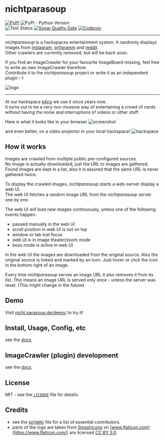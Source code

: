 # nichtparasoup

[![PyPI](https://img.shields.io/pypi/v/nichtparasoup)](https://pypi.org/project/nichtparasoup/)
![PyPI - Python Version](https://img.shields.io/pypi/pyversions/nichtparasoup)  
![Test Status](https://img.shields.io/github/workflow/status/k4cg/nichtparasoup/Test/master)
[![Sonar Quality Gate](https://img.shields.io/sonar/quality_gate/nichtparasoup?server=https%3A%2F%2Fsonarcloud.io)](https://sonarcloud.io/dashboard?id=nichtparasoup)
[![Codecov](https://img.shields.io/codecov/c/github/k4cg/nichtparasoup)](https://codecov.io/gh/k4cg/nichtparasoup/branch/master)  


----


_nichtparasoup_ is a hackspaces entertainment system.
It randomly displays images from
[instagram](https://instagram.com),
[pr0gramm](https://pr0gramm.com) and
[reddit](https://reddit.com).  
Other crawlers are currently removed, but will be back soon.

If you find an ImageCrawler for your favourite ImageBoard missing, feel free to write an own ImageCrawler therefore.  
Contribute it to the _nichtparasoup_ project or write it as an independent plugin :-)


![logo](https://raw.githubusercontent.com/k4cg/nichtparasoup/master/images/logo.png)


---


At our hackspace [k4cg](https://k4cg.org) we use it since years now.  
It turns out to be a very non-invasive way of entertaining a crowd of nerds 
without having the noise and interruptions of videos or other stuff.

Here is what it looks like in your browser
![screenshot](https://raw.githubusercontent.com/k4cg/nichtparasoup/master/images/screenshot.png)

and even better, on a video projector in your local hackspace!
![hackspace](https://raw.githubusercontent.com/k4cg/nichtparasoup/master/images/hackspace.jpg)


## How it works

Images are crawled from multiple public pre-configured sources.  
No image is actually downloaded, just the URL to images are gathered. Found images are kept in a list, also it is
assured that the same URL is never gathered twice.

To display the crawled images, _nichtparasoup_ starts a web-server display a web UI.  
The web UI fetches a random image URL from the _nichtparasoup_ server one by one. 

The web UI will load new images continuously, unless one of the following events happen:
* paused manually in the web UI
* scroll position in web UI is not on top
* window or tab lost focus
* web UI is in image theater/zoom mode
* boss mode is active in web UI

In the web UI the images are downloaded from the original source. Also the original source is linked and marked by
an icon. Just hover or click the icon in the bottom right of an image.

Every time _nichtparasoup_ serves an image URL it also removes it from its list. This means an image URL is served
only once - unless the server was reset. (This might change in the future)


## Demo

Visit [nicht.parasoup.de/demo/](http://nicht.parasoup.de/demo/) to try it!


## Install, Usage, Config, etc 

see the [docs](https://github.com/k4cg/nichtparasoup/tree/master/docs).


## ImageCrawler (plugin) development

see the [docs](https://github.com/k4cg/nichtparasoup/tree/master/docs/plugin-development).


## License

MIT - see the [`LICENSE`](https://github.com/k4cg/nichtparasoup/blob/master/LICENSE) file for details.


## Credits

* see the [`AUTHORS`](https://github.com/k4cg/nichtparasoup/blob/master/AUTHORS) file 
   for a list of essential contributors.
* parts of the logo are taken
   from [Smashicons](https://www.flaticon.com/authors/smashicons)
   on [www.flaticon.com](https://www.flaticon.com/)
   are licensed [CC BY 3.0](https://creativecommons.org/licenses/by/3.0/).
